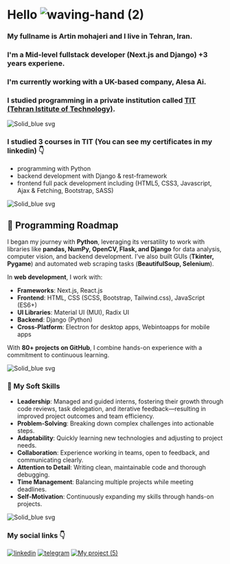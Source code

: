 # Hello ![waving-hand (2)](https://user-images.githubusercontent.com/95845593/227132383-7691337c-3295-4d96-970d-af8ff797bb33.gif)


### My fullname is Artin mohajeri and I live in Tehran, Iran.
### I'm a Mid-level fullstack developer (Next.js and Django) +3 years experiene.
### I'm currently working with a UK-based company, Alesa Ai.
### I studied programming in a private institution called [TIT (Tehran Istitute of Technology)](https://www.linkedin.com/company/mft-tit/people/).
![Solid_blue svg](https://user-images.githubusercontent.com/95845593/226827645-b4dc6ae5-80dc-43bd-a152-61578b6f77f2.png)

### I studied 3 courses in TIT (You can see my certificates in my linkedin) 👇
* programming with Python
* backend development with Django & rest-framework
* frontend full pack development including (HTML5, CSS3, Javascript, Ajax & Fetching, Bootstrap, SASS)


![Solid_blue svg](https://user-images.githubusercontent.com/95845593/226827645-b4dc6ae5-80dc-43bd-a152-61578b6f77f2.png)

## 🚀 Programming Roadmap  

I began my journey with **Python**, leveraging its versatility to work with libraries like **pandas, NumPy, OpenCV, Flask, and Django** for data analysis, computer vision, and backend development. I’ve also built GUIs (**Tkinter, Pygame**) and automated web scraping tasks (**BeautifulSoup, Selenium**).  

In **web development**, I work with:  
- **Frameworks**: Next.js, React.js  
- **Frontend**: HTML, CSS (SCSS, Bootstrap, Tailwind.css), JavaScript (ES6+)  
- **UI Libraries**: Material UI (MUI), Radix UI  
- **Backend**: Django (Python)  
- **Cross-Platform**: Electron for desktop apps, Webintoapps for mobile apps

With **80+ projects on GitHub**, I combine hands-on experience with a commitment to continuous learning.  

![Solid_blue svg](https://user-images.githubusercontent.com/95845593/226827645-b4dc6ae5-80dc-43bd-a152-61578b6f77f2.png)

### 🌟 My Soft Skills  

- **Leadership**: Managed and guided interns, fostering their growth through code reviews, task delegation, and iterative feedback—resulting in improved project outcomes and team efficiency.  
- **Problem-Solving**: Breaking down complex challenges into actionable steps.  
- **Adaptability**: Quickly learning new technologies and adjusting to project needs.  
- **Collaboration**: Experience working in teams, open to feedback, and communicating clearly.  
- **Attention to Detail**: Writing clean, maintainable code and thorough debugging.  
- **Time Management**: Balancing multiple projects while meeting deadlines.  
- **Self-Motivation**: Continuously expanding my skills through hands-on projects.  

![Solid_blue svg](https://user-images.githubusercontent.com/95845593/226827645-b4dc6ae5-80dc-43bd-a152-61578b6f77f2.png)

### My social links 👇
[![linkedin](https://user-images.githubusercontent.com/95845593/227445496-7a1f7990-871d-440e-a85c-0b28ecb9898e.png)](https://www.linkedin.com/in/artin-mohajeri/)  [![telegram](https://user-images.githubusercontent.com/95845593/227445657-481bf0b6-4bb2-4254-a683-3f5475c6ab93.png)](https://web.telegram.org/k/#@artin_mohajeri)  [![My project (5)](https://user-images.githubusercontent.com/95845593/227445861-479b5125-ec99-4e05-b507-c20147f08724.png)](https://www.instagram.com/artin.mohajeri)

